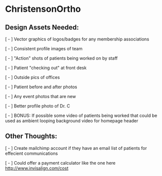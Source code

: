 # ChristensonOrtho

## Design Assets Needed:

 [ - ] Vector graphics of logos/badges for any membership associations

 [ - ] Consistent profile images of team

 [ - ] "Action" shots of patients being worked on by staff

 [ - ] Patient "checking out" at front desk

 [ - ] Outside pics of offices

 [ - ] Patient before and after photos

 [ - ] Any event photos that are new

 [ - ] Better profile photo of Dr. C

 [ - ] BONUS: If possible some video of patients being worked that could be used as ambient looping background video for homepage header

## Other Thoughts:

 [ - ] Create mailchimp account if they have an email list of patients for effecient communications
 
 [ - ] Could offer a payment calculator like the one here http://www.invisalign.com/cost
